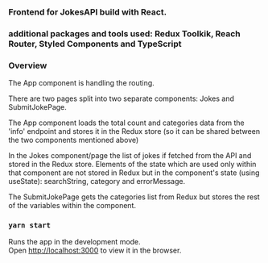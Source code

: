 ### Frontend for JokesAPI build with React.

### additional packages and tools used: Redux Toolkik, Reach Router, Styled Components and TypeScript

### Overview

The App component is handling the routing.

There are two pages split into two separate components: Jokes and SubmitJokePage.

The App component loads the total count and categories data from the 'info' endpoint and stores it in the Redux store (so it can be shared between the two components mentioned above)

In the Jokes component/page the list of jokes if fetched from the API and stored in the Redux store.
Elements of the state which are used only within that component are not stored in Redux but in the component's state (using useState): searchString, category and errorMessage.

The SubmitJokePage gets the categories list from Redux but stores the rest of the variables within the component.

### `yarn start`

Runs the app in the development mode.<br />
Open [http://localhost:3000](http://localhost:3000) to view it in the browser.
